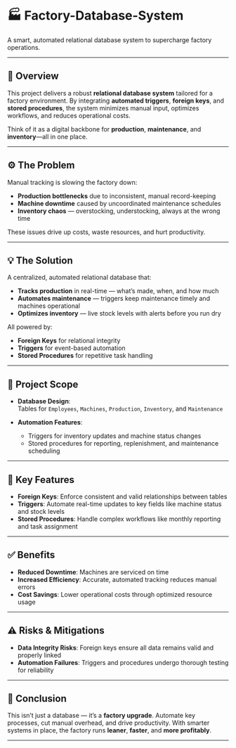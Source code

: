 # 🏭 Factory-Database-System

A smart, automated relational database system to supercharge factory operations.

---

## 🚀 Overview

This project delivers a robust **relational database system** tailored for a factory environment. By integrating **automated triggers**, **foreign keys**, and **stored procedures**, the system minimizes manual input, optimizes workflows, and reduces operational costs.

Think of it as a digital backbone for **production**, **maintenance**, and **inventory**—all in one place.

---

## ⚙️ The Problem

Manual tracking is slowing the factory down:

- **Production bottlenecks** due to inconsistent, manual record-keeping  
- **Machine downtime** caused by uncoordinated maintenance schedules  
- **Inventory chaos** — overstocking, understocking, always at the wrong time  

These issues drive up costs, waste resources, and hurt productivity.

---

## 💡 The Solution

A centralized, automated relational database that:

- **Tracks production** in real-time — what’s made, when, and how much  
- **Automates maintenance** — triggers keep maintenance timely and machines operational  
- **Optimizes inventory** — live stock levels with alerts before you run dry  

All powered by:

- **Foreign Keys** for relational integrity  
- **Triggers** for event-based automation  
- **Stored Procedures** for repetitive task handling  

---

## 📐 Project Scope

- **Database Design**:  
  Tables for `Employees`, `Machines`, `Production`, `Inventory`, and `Maintenance`
  
- **Automation Features**:  
  - Triggers for inventory updates and machine status changes  
  - Stored procedures for reporting, replenishment, and maintenance scheduling  

---

## 🧩 Key Features

- **Foreign Keys**: Enforce consistent and valid relationships between tables  
- **Triggers**: Automate real-time updates to key fields like machine status and stock levels  
- **Stored Procedures**: Handle complex workflows like monthly reporting and task assignment  

---

## ✅ Benefits

- **Reduced Downtime**: Machines are serviced on time  
- **Increased Efficiency**: Accurate, automated tracking reduces manual errors  
- **Cost Savings**: Lower operational costs through optimized resource usage  

---

## ⚠️ Risks & Mitigations

- **Data Integrity Risks**: Foreign keys ensure all data remains valid and properly linked  
- **Automation Failures**: Triggers and procedures undergo thorough testing for reliability  

---

## 🏁 Conclusion

This isn’t just a database — it’s a **factory upgrade**. Automate key processes, cut manual overhead, and drive productivity. With smarter systems in place, the factory runs **leaner**, **faster**, and **more profitably**.

---
